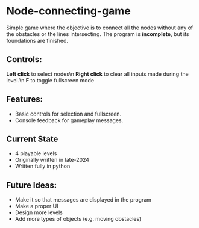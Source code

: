 # Node-connecting-game
Simple game where the objective is to connect all the nodes without any of the obstacles or the lines intersecting. The program is **incomplete**, but its foundations are finished.

## Controls:
**Left click** to select nodes\n
**Right click** to clear all inputs made during the level.\n
**F** to toggle fullscreen mode

## Features:
- Basic controls for selection and fullscreen.  
- Console feedback for gameplay messages.

## Current State  
- 4 playable levels  
- Originally written in late-2024
- Written fully in python

## Future Ideas:
- Make it so that messages are displayed in the program
- Make a proper UI
- Design more levels
- Add more types of objects (e.g. moving obstacles)
